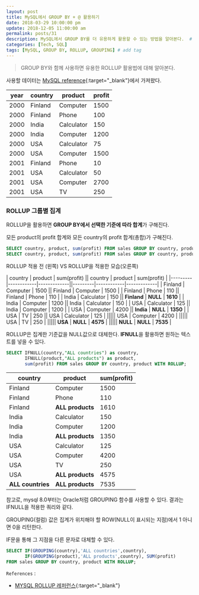 ```yaml
---
layout: post
title: MySQL에서 GROUP BY + @ 활용하기
date: 2018-03-29 10:00:00 pm
update: 2018-12-05 11:00:00 am
permalink: posts/31
description: MySQL에서 GROUP BY를 더 유용하게 활용할 수 있는 방법을 알아본다.  # Add post description (optional)
categories: [Tech, SQL]
tags: [MySQL, GROUP BY, ROLLUP, GROUPING] # add tag
---
```


> GROUP BY와 함께 사용하면 유용한 ROLLUP 활용법에 대해 알아본다.

사용할 데이터는 [MySQL reference](https://dev.mysql.com/doc/refman/5.7/en/group-by-modifiers.html){:target="_blank"}에서 가져왔다.

| year | country | product    | profit |
|------|---------|------------|--------|
| 2000 | Finland | Computer   |   1500 |
| 2000 | Finland | Phone      |    100 |
| 2000 | India   | Calculator |    150 |
| 2000 | India   | Computer   |   1200 |
| 2000 | USA     | Calculator |     75 |
| 2000 | USA     | Computer   |   1500 |
| 2001 | Finland | Phone      |     10 |
| 2001 | USA     | Calculator |     50 |
| 2001 | USA     | Computer   |   2700 |
| 2001 | USA     | TV         |    250 |

### ROLLUP 그룹별 집계

ROLLUP을 활용하면 **GROUP BY에서 선택한 기준에 따라 합계**가 구해진다.

모든 product의 profit 합계와 모든 country의 profit 합계(총합)가 구해진다.

``` sql
SELECT country, product, sum(profit) FROM sales GROUP BY country, product;
SELECT country, product, sum(profit) FROM sales GROUP BY country, product with ROLLUP;
```

ROLLUP 적용 전 (왼쪽) VS ROLLUP을 적용한 모습(오른쪽)

| country | product    | sum(profit) || country | product    | sum(profit) |
|---------|------------|-------------||---------|------------|-------------|
| Finland | Computer   |        1500 || Finland | Computer   |        1500 |
| Finland | Phone      |         110 || Finland | Phone      |         110 |
| India   | Calculator |         150 || **Finland** | **NULL**      |        **1610** |
| India   | Computer   |        1200 || India   | Calculator |         150 |
| USA     | Calculator |         125 || India   | Computer   |        1200 |
| USA     | Computer   |        4200 || **India**   | **NULL**       |        **1350** |
| USA     | TV         |         250 || USA     | Calculator |         125 |
||||| USA     | Computer   |        4200 |
||||| USA     | TV         |         250 |
||||| **USA**     | **NULL**       |        **4575** |
||||| **NULL**    | **NULL**       |        **7535** |

ROLLUP은 집계한 기준값을 NULL값으로 대체한다. **IFNULL**을 활용하면 원하는 텍스트를 넣을 수 있다.

``` sql
SELECT IFNULL(country,"ALL countries") as country, 
       IFNULL(product,"ALL products") as product, 
       sum(profit) FROM sales GROUP BY country, product WITH ROLLUP;
```

| country     | product     | sum(profit) |
|-------------|-------------|-------------|
| Finland     | Computer    |        1500 |
| Finland     | Phone       |         110 |
| Finland     | **ALL products** |        1610 |
| India       | Calculator  |         150 |
| India       | Computer    |        1200 |
| India       | **ALL products** |        1350 |
| USA         | Calculator  |         125 |
| USA         | Computer    |        4200 |
| USA         | TV          |         250 |
| USA         | **ALL products** |        4575 |
| **ALL countries** | **ALL products** |        7535 |

참고로, mysql 8.0부터는 Oracle처럼 GROUPING 함수를 사용할 수 있다. 결과는 IFNULL을 적용한 쿼리와 같다. 

GROUPING(컬럼) 값은 집계가 위치해야 할 ROW(NULL이 표시되는 지점)에서 1 아니면 0을 리턴한다.

IF문을 통해 그 지점을 다른 문자로 대체할 수 있다.

``` sql
SELECT IF(GROUPING(country),'ALL countries',country), 
       IF(GROUPING(product),'ALL products',country), SUM(profit) 
FROM sales GROUP BY country, product WITH ROLLUP;
```

`References` : 

* [MYSQL ROLLUP 레퍼런스](https://dev.mysql.com/doc/refman/5.7/en/group-by-modifiers.html){:target="_blank"}
